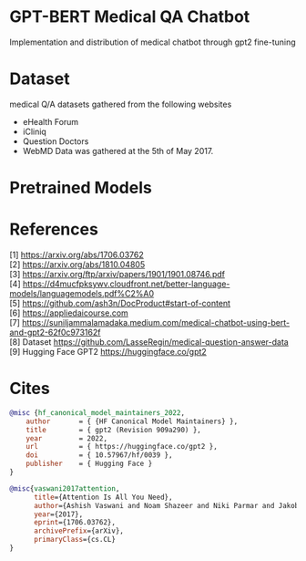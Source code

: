 # GPT-BERT Medical QA Chatbot
Implementation and distribution of medical chatbot through gpt2 fine-tuning

# Dataset
medical Q/A datasets gathered from the following websites

- eHealth Forum
- iCliniq
- Question Doctors
- WebMD
Data was gathered at the 5th of May 2017.

# Pretrained Models




# References
[1] https://arxiv.org/abs/1706.03762 <br>
[2] https://arxiv.org/abs/1810.04805 <br>
[3] https://arxiv.org/ftp/arxiv/papers/1901/1901.08746.pdf <br>
[4] https://d4mucfpksywv.cloudfront.net/better-language-models/languagemodels.pdf%C2%A0 <br>
[5] https://github.com/ash3n/DocProduct#start-of-content <br>
[6] https://appliedaicourse.com <br>
[7] https://suniljammalamadaka.medium.com/medical-chatbot-using-bert-and-gpt2-62f0c973162f <br>
[8] Dataset https://github.com/LasseRegin/medical-question-answer-data <br>
[9] Hugging Face GPT2 https://huggingface.co/gpt2


# Cites

```BibTex
@misc {hf_canonical_model_maintainers_2022,
	author       = { {HF Canonical Model Maintainers} },
	title        = { gpt2 (Revision 909a290) },
	year         = 2022,
	url          = { https://huggingface.co/gpt2 },
	doi          = { 10.57967/hf/0039 },
	publisher    = { Hugging Face }
}

@misc{vaswani2017attention,
      title={Attention Is All You Need}, 
      author={Ashish Vaswani and Noam Shazeer and Niki Parmar and Jakob Uszkoreit and Llion Jones and Aidan N. Gomez and Lukasz Kaiser and Illia Polosukhin},
      year={2017},
      eprint={1706.03762},
      archivePrefix={arXiv},
      primaryClass={cs.CL}
}
```
